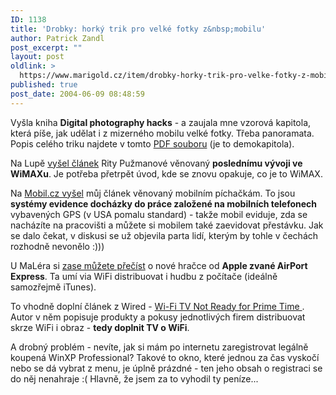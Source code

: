 ```yaml
---
ID: 1138
title: 'Drobky: horký trik pro velké fotky z&nbsp;mobilu'
author: Patrick Zandl
post_excerpt: ""
layout: post
oldlink: >
  https://www.marigold.cz/item/drobky-horky-trik-pro-velke-fotky-z-mobilu
published: true
post_date: 2004-06-09 08:48:59
---
```

<p>
Vyšla kniha <b>Digital photography hacks</b> - a zaujala mne vzorová kapitola, která píše, jak udělat i z mizerného mobilu velké fotky. Třeba panoramata. Popis celého triku najdete v tomto <a href="http://www.oreilly.com/catalog/digphotohks/chapter/hack82.pdf">PDF souboru</a> (je to demokapitola).</p>

<p>
Na Lupě <a href="http://www.lupa.cz/clanek.php3?show=3426">vyšel článek</a> Rity Pužmanové věnovaný <b>poslednímu vývoji ve WiMAXu</b>. Je potřeba přetrpět úvod, kde se znovu opakuje, co je to WiMAX. </p>

<p>
Na <a href="http://mobil.idnes.cz/mobilni_komunikace/mobilni_technologie/zpravy-mobilni_technologie/gps040609.html">Mobil.cz vyšel</a> můj článek věnovaný mobilním píchačkám. To jsou <b>systémy evidence docházky do práce založené na mobilních telefonech</b> vybavených GPS (v USA pomalu standard) - takže mobil eviduje, zda se nacházíte na pracovišti a můžete si mobilem také zaevidovat přestávku. Jak se dalo čekat, v diskusi se už objevila parta lidí, kterým by tohle v čechách rozhodně nevonělo :)))</p>

<p>
U MaLéra si <a href="http://www.maler.cz/index.php?id=79">zase můžete přečíst</a> o nové hračce od <b>Apple zvané AirPort Express</b>. Ta umí via WiFi distribuovat i hudbu z počítače (ideálně samozřejmě iTunes).</p>

<p>
To vhodně doplní článek z Wired - <a href="http://www.wired.com/news/gizmos/0,1452,63680,00.html?tw=wn_story_related">Wi-Fi TV Not Ready for Prime Time </a>. Autor v něm popisuje produkty a pokusy jednotlivých firem distribuovat skrze WiFi i obraz - <b>tedy doplnit TV o WiFi</b>. </p>

<p>
A drobný problém - nevíte, jak si mám po internetu zaregistrovat legálně koupená WinXP Professional? Takové to okno, které jednou za čas vyskočí nebo se dá vybrat z menu, je úplně prázdné - ten jeho obsah o registraci se do něj nenahraje :( Hlavně, že jsem za to vyhodil ty peníze...
</p>
